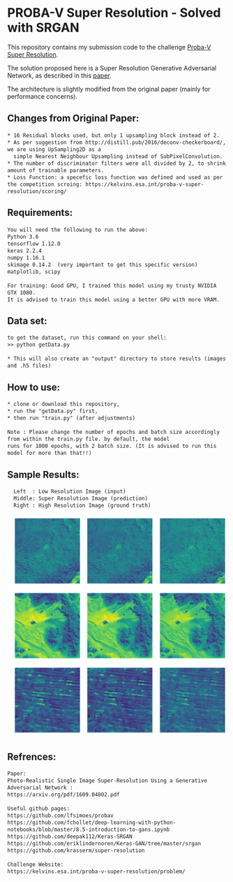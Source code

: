 # PROBA-V Super Resolution - Solved with SRGAN

This repository contains my submission code to the challenge [Proba-V Super Resolution](https://kelvins.esa.int/proba-v-super-resolution/home/).

The solution proposed here is a Super Resolution Generative Adversarial Network, as described in this [paper](https://arxiv.org/pdf/1609.04802.pdf).

The architecture is slightly modified from the original paper (mainly for performance concerns).

## Changes from Original Paper:
    * 16 Residual blocks used, but only 1 upsampling block instead of 2.
    * As per suggestion from http://distill.pub/2016/deconv-checkerboard/, we are using UpSampling2D as a
      simple Nearest Neighbour Upsampling instead of SubPixelConvolution.
    * The number of discriminator filters were all divided by 2, to shrink amount of trainable parameters.
    * Loss Function: a specefic loss function was defined and used as per the competition scroing: https://kelvins.esa.int/proba-v-super-resolution/scoring/
    
## Requirements:

    You will need the following to run the above:
    Python 3.6
    tensorflow 1.12.0
    keras 2.2.4
    numpy 1.16.1
    skimage 0.14.2  (very important to get this specific version)
    matplotlib, scipy
    
    For training: Good GPU, I trained this model using my trusty NVIDIA GTX 1080.
    It is advised to train this model using a better GPU with more VRAM.

## Data set:
    to get the dataset, run this command on your shell:
    >> python getData.py
    
    * This will also create an "output" directory to store results (images and .h5 files)

## How to use:
    
    * clone or download this repository,
    * run the "getData.py" first,
    * then run "train.py" (after adjustments)
    
    Note : Please change the number of epochs and batch size accordingly from within the train.py file. by default, the model
    runs for 1000 epochs, with 2 batch size. (It is advised to run this model for more than that!!)
    
    
## Sample Results:

      Left  : Low Resolution Image (input)
      Middle: Super Resolution Image (prediction)
      Right : High Resolution Image (ground truth)

![sample 1](./sample_results/predict116_5_301.png)
![sample 2](./sample_results/predict256_4_201.png)
![sample 3](./sample_results/predict258_3_401.png)
    

## Refrences:

    Paper:
    Photo-Realistic Single Image Super-Resolution Using a Generative Adversarial Network :
    https://arxiv.org/pdf/1609.04802.pdf
    
    Useful github pages:
    https://github.com/lfsimoes/probav
    https://github.com/fchollet/deep-learning-with-python-notebooks/blob/master/8.5-introduction-to-gans.ipynb
    https://github.com/deepak112/Keras-SRGAN
    https://github.com/eriklindernoren/Keras-GAN/tree/master/srgan
    https://github.com/krasserm/super-resolution
    
    Challenge Website:
    https://kelvins.esa.int/proba-v-super-resolution/problem/
    
